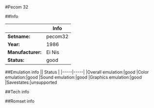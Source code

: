 #Pecom 32

##Info

||Info|
|-----|-----|
|**Setname:**|pecom32
|**Year:**|1986
|**Manufacturer:**|Ei Nis
|**Status:**|good

##Emulation info
|| Status |
|-----|-----|
|Overall emulation:|good
|Color emulation:|good
|Sound emulation:|good
|Graphics emulation:|good
|Savestates:|unsupported

##Tech info

##Romset info

<!--- START OF EDITED COMMENT DO NOT TOUCH TEXT ABOVE-->

